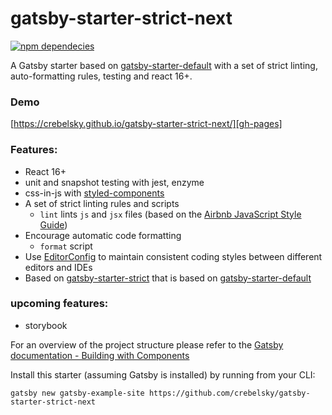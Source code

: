 # gatsby-starter-strict-next

[![npm dependecies](https://david-dm.org/crebelsky/gatsby-starter-strict-next.svg)](https://david-dm.org/crebelsky/gatsby-starter-strict-next)

A Gatsby starter based on [gatsby-starter-default](https://github.com/gatsbyjs/gatsby-starter-default) with a set of strict linting, auto-formatting rules, testing and react 16+.
### Demo
[https://crebelsky.github.io/gatsby-starter-strict-next/][gh-pages]

### Features:

* React 16+
* unit and snapshot testing with jest, enzyme
* css-in-js with [styled-components](https://github.com/styled-components/styled-components)
* A set of strict linting rules and scripts
  * `lint` lints `js` and `jsx` files (based on the [Airbnb JavaScript Style Guide][])
* Encourage automatic code formatting
  * `format` script
* Use [EditorConfig](http://editorconfig.org) to maintain consistent coding styles between different editors and IDEs
* Based on [gatsby-starter-strict](https://github.com/kripod/gatsby-starter-strict) that is based on [gatsby-starter-default](https://github.com/gatsbyjs/gatsby-starter-default)

### upcoming features:

* storybook

For an overview of the project structure please refer to the [Gatsby documentation - Building with Components](https://www.gatsbyjs.org/docs/building-with-components/)

Install this starter (assuming Gatsby is installed) by running from your CLI:

```
gatsby new gatsby-example-site https://github.com/crebelsky/gatsby-starter-strict-next
```

[airbnb javascript style guide]: https://github.com/airbnb/javascript
[gh-pages]: https://crebelsky.github.io/gatsby-starter-strict-next/
